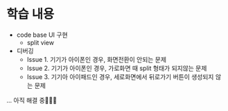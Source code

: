 # 학습 내용

- code base UI 구현
  - split view
- 디버깅
  - Issue 1. 기기가 아이폰인 경우, 화면전환이 안되는 문제
  - Issue 2. 기기가 아이폰인 경우, 가로화면 때 split 형태가 되지않는 문제
  - Issue 3. 기기아 아이패드인 경우, 세로화면에서 뒤로가기 버튼이 생성되지 않는 문제

... 아직 해결 중🕵🏻‍♂️